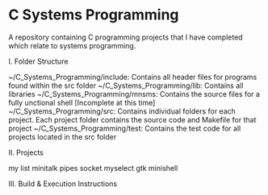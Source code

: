 # C Systems Programming
A repository containing C programming projects that I have completed which relate to systems programming. 

I.  Folder Structure

~/C_Systems_Programming/include: Contains all header files for programs found within the src folder
~/C_Systems_Programming/lib:     Contains all libraries 
~/C_Systems_Programming/mnsms:   Contains the source files for a fully unctional shell [Incomplete at this time]
~/C_Systems_Programming/src:     Contains individual folders for each project.  Each project folder contains the source code and Makefile for that project
~/C_Systems_Programming/test:    Contains the test code for all projects located in the src folder

II.  Projects

my
list
minitalk
pipes
socket
myselect
gtk
minishell

III.  Build & Execution Instructions
